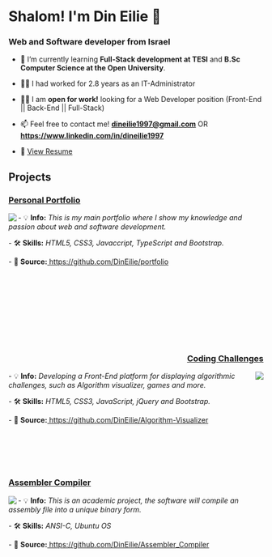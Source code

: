 <h1 align="left">Shalom! I'm Din Eilie 👋</h1>
<h3 align="left">Web and Software developer from Israel</h3>

- 🌱 I’m currently learning **Full-Stack development at TESI** and **B.Sc Computer Science at the Open University**.

- 👨‍💻 I had worked for 2.8 years as an IT-Administrator

- 🙋‍♂️ I am **open for work!** looking for a Web Developer position (Front-End || Back-End || Full-Stack)

- 📫 Feel free to contact me! **dineilie1997@gmail.com** OR **https://www.linkedin.com/in/dineilie1997**

- 🧾 <a href="https://dineilie.github.io/portfolio/files/Din%20Eilie%20Resume.pdf" target="_blank">View Resume</a>

<!-- Projects Section -->
<h2 align="left">Projects</h3>

<!-- Portfolio -->
<h3 align="left"><a href="https://dineilie.github.io/portfolio">Personal Portfolio</a></h3><a href="https://dineilie.github.io/portfolio">
<img align="left" src="https://user-images.githubusercontent.com/98718983/229159395-7259a53d-cc00-4c81-8f32-3682eb26f64b.png" /></a>
<p align="left">
- 💡 <b> Info:</b><i> This is my main portfolio where I show my knowledge and passion about web and software development.</i>
</p>
<p align="left">
- 🛠 <b> Skills:</b><i> HTML5, CSS3, Javaccript, TypeScript and Bootstrap.</i>
</p>
<p align="left">
- 🌈 <b> Source:</b><a href="https://github.com/DinEilie/portfolio"> https://github.com/DinEilie/portfolio </a>
</p>
</br></br></br></br></br></br></br></br>

<!-- Coding Challenges -->
<h3 align="right"><a href="https://dineilie.github.io/Algorithm-Visualizer/">Coding Challenges</a></h3>
<img align="right" src="https://user-images.githubusercontent.com/98718983/229174351-3af4d093-5988-4c00-a34a-2f94890aed16.png" />
<p align="left">
- 💡 <b> Info:</b><i> Developing a Front-End platform for displaying algorithmic challenges, such as Algorithm visualizer, games and more.</i>
</p>
<p align="left">
  - 🛠 <b> Skills:</b><i> HTML5, CSS3, JavaScript, jQuery and Bootstrap.</i>
</p>
<p align="left">
- 🌈 <b> Source:</b><a href="https://github.com/DinEilie/Algorithm-Visualizer"> https://github.com/DinEilie/Algorithm-Visualizer </a>
</p>
</br></br></br></br>

<!-- Assembler Compiler -->
<h3 align="left"><a href="https://github.com/DinEilie/Assembler_Compiler">Assembler Compiler</a></h3>
<img align="left" src="https://user-images.githubusercontent.com/98718983/229295220-340b53ac-df66-4571-8378-a0db439f3805.png" />
<p align="left">
- 💡 <b> Info:</b><i> This is an academic project, the software will compile an assembly file into a unique binary form.</i>
</p>
<p align="left">
- 🛠 <b> Skills:</b><i> ANSI-C, Ubuntu OS</i>
</p>
<p align="left">
- 🌈 <b> Source:</b><a href="https://github.com/DinEilie/Assembler_Compiler"> https://github.com/DinEilie/Assembler_Compiler </a>
</p>




